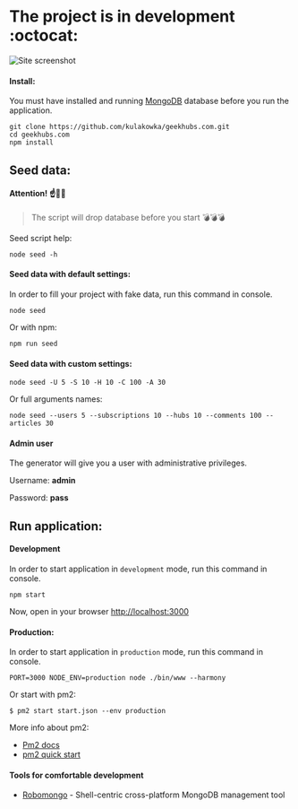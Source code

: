# The project is in development :octocat:

![Site screenshot](https://habrastorage.org/files/a78/b66/10d/a78b6610d33748c5ae256bfc7cfc5061.png)

#### Install:

You must have installed and running [MongoDB](https://www.mongodb.org/) database before you run the application.

```
git clone https://github.com/kulakowka/geekhubs.com.git
cd geekhubs.com
npm install 
```

## Seed data:

#### Attention! :point_up::guardsman: 


> The script will drop database before you start :bomb::bomb::bomb:


Seed script help:
```
node seed -h
```

#### Seed data with default settings:

In order to fill your project with fake data, run this command in console.
```
node seed
```
Or with npm:
```
npm run seed
```

#### Seed data with custom settings:
```
node seed -U 5 -S 10 -H 10 -C 100 -A 30
```
Or full arguments names:
```
node seed --users 5 --subscriptions 10 --hubs 10 --comments 100 --articles 30
```

#### Admin user

The generator will give you a user with administrative privileges.

Username: **admin**

Password: **pass**

## Run application:

#### Development

In order to start application in `development` mode, run this command in console.
```
npm start
```

Now, open in your browser [http://localhost:3000](http://localhost:3000)

#### Production:

In order to start application in `production` mode, run this command in console.
```
PORT=3000 NODE_ENV=production node ./bin/www --harmony
```

Or start with pm2:
```
$ pm2 start start.json --env production
```

More info about pm2: 
- [Pm2 docs](http://pm2.keymetrics.io/docs/usage/application-declaration/)
- [pm2 quick start](http://pm2.keymetrics.io/docs/usage/quick-start/)

#### Tools for comfortable development
- [Robomongo](robomongo.org) - Shell-centric cross-platform MongoDB management tool

